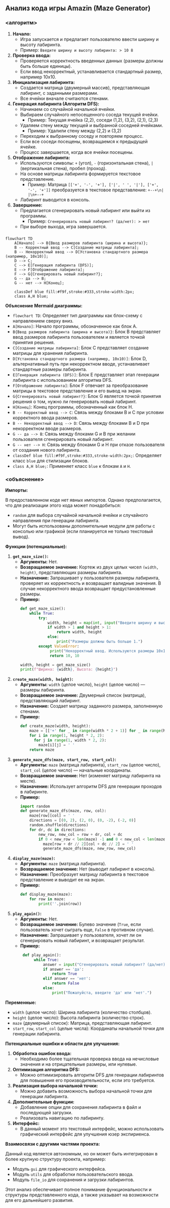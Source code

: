 ## Анализ кода игры Amazin (Maze Generator)

### <алгоритм>

1.  **Начало:**
    *   Игра запускается и предлагает пользователю ввести ширину и высоту лабиринта.
    *   Пример: `Введите ширину и высоту лабиринта: > 10 8`
2.  **Проверка ввода:**
    *   Проверяется корректность введенных данных (размеры должны быть больше единицы).
    *   Если ввод некорректный, устанавливается стандартный размер, например 10x10.
3.  **Инициализация лабиринта:**
    *   Создается матрица (двумерный массив), представляющая лабиринт, с заданными размерами.
    *   Все ячейки вначале считаются стенами.
4.  **Генерация лабиринта (Алгоритм DFS):**
    *   Начинаем со случайной начальной ячейки.
    *   Выбираем случайного непосещенного соседа текущей ячейки.
        *   Пример: Текущая ячейка (2,2), соседи (1,2), (3,2), (2,1), (2,3)
    *   Удаляем стену между текущей и выбранной соседней ячейками.
        *   Пример: Удалили стену между (2,2) и (3,2)
    *   Переходим к выбранному соседу и повторяем процесс.
    *   Если все соседи посещены, возвращаемся к предыдущей ячейке.
    *   Процесс завершается, когда все ячейки посещены.
5.  **Отображение лабиринта:**
    *   Используются символы: `+` (угол), `-` (горизонтальная стена), `|` (вертикальная стена), пробел (проход).
    *   На основе матрицы лабиринта формируется текстовое представление.
        *  Пример: Матрица `[['+', '-', '+'], ['|', ' ', '|'], ['+', '-', '+']]` преобразуется в текстовое представление: `+--+\n|  |\n+--+`
    *   Лабиринт выводится в консоль.
6.  **Завершение:**
    *   Предлагается сгенерировать новый лабиринт или выйти из программы.
        *   Пример: `Сгенерировать новый лабиринт? (да/нет): > нет`
    *   При выборе выхода, игра завершается.

### <mermaid>
```mermaid
flowchart TD
    A[Начало] --> B{Ввод размеров лабиринта (ширина и высота)};
    B -- Корректный ввод --> C[Создание матрицы лабиринта];
    B -- Некорректный ввод --> D[Установка стандартного размера (например, 10x10)];
    D --> C;
    C --> E[Генерация лабиринта (DFS)];
    E --> F[Отображение лабиринта];
    F --> G{Сгенерировать новый лабиринт?};
    G -- да --> B;
    G -- нет --> H[Конец];
    
    classDef blue fill:#f9f,stroke:#333,stroke-width:2px;
    class A,H blue;
```

**Объяснение Mermaid диаграммы:**

*   `flowchart TD`:  Определяет тип диаграммы как блок-схему с направлением сверху вниз.
*   `A[Начало]`:  Начало программы, обозначенное как блок A.
*   `B{Ввод размеров лабиринта (ширина и высота)}`:  Блок B представляет ввод размеров лабиринта пользователем и является точкой принятия решения.
*   `C[Создание матрицы лабиринта]`:  Блок C представляет создание матрицы для хранения лабиринта.
*   `D[Установка стандартного размера (например, 10x10)]`: Блок D, альтернативный путь при некорректном вводе, устанавливает стандартные размеры лабиринта.
*   `E[Генерация лабиринта (DFS)]`: Блок E представляет этап генерации лабиринта с использованием алгоритма DFS.
*   `F[Отображение лабиринта]`: Блок F отвечает за преобразование матрицы в текстовое представление и его вывод на экран.
*   `G{Сгенерировать новый лабиринт?}`:  Блок G является точкой принятия решения о том, нужно ли генерировать новый лабиринт.
*   `H[Конец]`:  Конец программы, обозначенный как блок H.
*   `B -- Корректный ввод --> C`:  Связь между блоками B и C при условии корректного ввода размеров.
*    `B -- Некорректный ввод --> D`:  Связь между блоками B и D при некорректном вводе размеров.
*   `G -- да --> B`:  Связь между блоками G и B при желании пользователя сгенерировать новый лабиринт.
*   `G -- нет --> H`:  Связь между блоками G и H при отказе пользователя от создания нового лабиринта.
*   `classDef blue fill:#f9f,stroke:#333,stroke-width:2px;`: Определяет класс `blue` для стилизации блоков.
*   `class A,H blue;`: Применяет класс `blue` к блокам `A` и `H`.

### <объяснение>

**Импорты:**

В предоставленном коде нет явных импортов. Однако предполагается, что для реализации этого кода может понадобиться:
-   `random`  для выбора случайной начальной ячейки и случайного направления при генерации лабиринта.
-   Могут быть использованы дополнительные модули для работы с консолью или графикой (если планируется не только текстовый вывод).

**Функции (потенциальные):**

1.  **`get_maze_size()`:**
    *   **Аргументы:** Нет.
    *   **Возвращаемое значение:** Кортеж из двух целых чисел `(width, height)`, представляющих размеры лабиринта.
    *   **Назначение:** Запрашивает у пользователя размеры лабиринта, проверяет их корректность и возвращает валидные значения. В случае некорректного ввода возвращает предустановленные размеры.
    *   **Пример:**
        ```python
        def get_maze_size():
            while True:
                try:
                    width, height = map(int, input("Введите ширину и высоту лабиринта: ").split())
                    if width > 1 and height > 1:
                        return width, height
                    else:
                        print("Размеры должны быть больше 1.")
                except ValueError:
                     print("Некорректный ввод. Используются размеры 10x10.")
                     return 10, 10
        
        width, height = get_maze_size()
        print(f"Ширина: {width}, Высота: {height}")
        ```
2.  **`create_maze(width, height)`:**
    *   **Аргументы:** `width` (целое число), `height` (целое число) — размеры лабиринта.
    *   **Возвращаемое значение:** Двумерный список (матрица), представляющий лабиринт.
    *   **Назначение:** Создает матрицу заданного размера, заполненную стенами.
    *   **Пример:**
        ```python
        def create_maze(width, height):
            maze = [['+' for _ in range(width * 2 + 1)] for _ in range(height * 2 + 1)]
            for i in range(1, height * 2, 2):
              for j in range(1, width * 2, 2):
                maze[i][j] = ' '
            return maze
        ```
3.  **`generate_maze_dfs(maze, start_row, start_col)`:**
    *   **Аргументы:** `maze` (матрица лабиринта), `start_row` (целое число), `start_col` (целое число) — начальные координаты.
    *   **Возвращаемое значение:** Нет (изменяет матрицу лабиринта на месте).
    *   **Назначение:**  Использует алгоритм DFS для генерации проходов в лабиринте.
    *   **Пример:**
        ```python
        import random
        def generate_maze_dfs(maze, row, col):
            maze[row][col] = ' '
            directions = [(0, 2), (2, 0), (0, -2), (-2, 0)]
            random.shuffle(directions)
            for dr, dc in directions:
                new_row, new_col = row + dr, col + dc
                if 0 < new_row < len(maze) -1 and 0 < new_col < len(maze[0]) - 1 and maze[new_row][new_col] == '+':
                  maze[row + dr // 2][col + dc // 2] = ' '
                  generate_maze_dfs(maze, new_row, new_col)
        ```
4.  **`display_maze(maze)`:**
    *   **Аргументы:** `maze` (матрица лабиринта).
    *   **Возвращаемое значение:** Нет (выводит лабиринт в консоль).
    *   **Назначение:** Преобразует матрицу лабиринта в текстовое представление и выводит ее на экран.
    *   **Пример:**
        ```python
        def display_maze(maze):
            for row in maze:
                print(''.join(row))
        ```
5.  **`play_again()`:**
    *   **Аргументы:** Нет.
    *   **Возвращаемое значение:** Булево значение (`True`, если пользователь хочет сыграть еще, `False` в противном случае).
    *   **Назначение:** Запрашивает у пользователя, хочет ли он сгенерировать новый лабиринт, и возвращает результат.
    *   **Пример:**
        ```python
         def play_again():
              while True:
                  answer = input("Сгенерировать новый лабиринт? (да/нет): ").lower()
                  if answer == 'да':
                      return True
                  elif answer == 'нет':
                      return False
                  else:
                      print("Пожалуйста, введите 'да' или 'нет'.")
        ```
**Переменные:**

*   `width` (целое число): Ширина лабиринта (количество столбцов).
*   `height` (целое число): Высота лабиринта (количество строк).
*   `maze` (двумерный список): Матрица, представляющая лабиринт.
*   `start_row`, `start_col` (целые числа): Координаты начальной точки для генерации лабиринта.

**Потенциальные ошибки и области для улучшения:**

1.  **Обработка ошибок ввода:**
    *   Необходимо более тщательная проверка ввода на нечисловые значения и на отрицательные размеры, или нулевые.
2.  **Оптимизация алгоритма DFS:**
    *   Можно оптимизировать алгоритм DFS для генерации лабиринтов для повышения его производительности, если это требуется.
3.  **Реализация выбора начальной точки:**
    *   Можно добавить возможность выбора начальной точки для генерации лабиринта.
4.  **Дополнительные функции:**
    *   Добавление опции для сохранения лабиринта в файл и последующей загрузки.
    *  Реализовать навигацию по лабиринту.
5. **Интерфейс:**
   - В данный момент это текстовый интерфейс, можно использовать графический интерфейс для улучшения юзер экспириенса.

**Взаимосвязи с другими частями проекта:**

Данный код является автономным, но он может быть интегрирован в более крупную структуру проекта, например:

*   Модуль `gui` для графического интерфейса.
*   Модуль `utils` для обработки пользовательского ввода.
*   Модуль `file_io` для сохранения и загрузки лабиринтов.

Этот анализ обеспечивает полное понимание функциональности и структуры представленного кода, а также указывает на возможности для его дальнейшего развития.